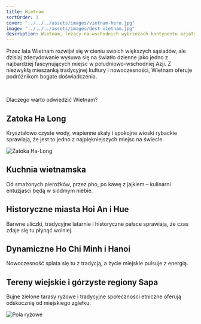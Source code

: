 ```yaml
---
title: Wietnam
sortOrder: 1
cover: "../../../assets/images/vietnam-hero.jpg"
image: "../../../assets/images/dest-vietnam.jpg"
description: Wietnam, leżący na wschodnich wybrzeżach kontynentu azjatyckiego, to kraj pełen kontrastów, bogatej historii i niesamowitych krajobrazów.
---
```


Przez lata Wietnam rozwijał się w cieniu swoich większych sąsiadów, ale dzisiaj zdecydowanie wysuwa się na światło dzienne jako jedno z najbardziej fascynujących miejsc w południowo-wschodniej Azji. Z niezwykłą mieszanką tradycyjnej kultury i nowoczesności, Wietnam oferuje podróżnikom bogate doświadczenia.

&nbsp;

Dlaczego warto odwiedzić Wietnam?

## Zatoka Ha Long

Kryształowo czyste wody, wapienne skały i spokojne wioski rybackie sprawiają, że jest to jedno z najpiękniejszych miejsc na świecie.

![Zatoka Ha-Long](../../assets/images/vietnam-ha-long.jpg)

## Kuchnia wietnamska

Od smażonych pierożków, przez pho, po kawę z jajkiem – kulinarni entuzjaści będą w siódmym niebie.

## Historyczne miasta Hoi An i Hue

Barwne uliczki, tradycyjne latarnie i historyczne pałace sprawiają, że czas zdaje się tu płynąć wolniej.

## Dynamiczne Ho Chi Minh i Hanoi

Nowoczesność splata się tu z tradycją, a życie miejskie pulsuje z energią.

## Tereny wiejskie i górzyste regiony Sapa

Bujne zielone tarasy ryżowe i tradycyjne społeczności etniczne oferują odskocznię od miejskiego zgiełku.

![Pola ryżowe](../../assets/images/vietnam-rice-fields.jpg)
